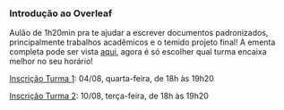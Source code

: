 ### Introdução ao Overleaf

Aulão de 1h20min pra te ajudar a escrever documentos padronizados, principalmente trabalhos acadêmicos e o temido projeto final! A ementa completa pode ser vista [aqui](https://tinyurl.com/37hsruc6), agora é só escolher qual turma encaixa melhor no seu horário!

[Inscrição Turma 1](https://tinyurl.com/cpvm68uw): 04/08, quarta-feira, de 18h às 19h20

[Inscrição Turma 2](https://tinyurl.com/rara4cs5): 10/08, terça-feira, de 18h às 19h20
